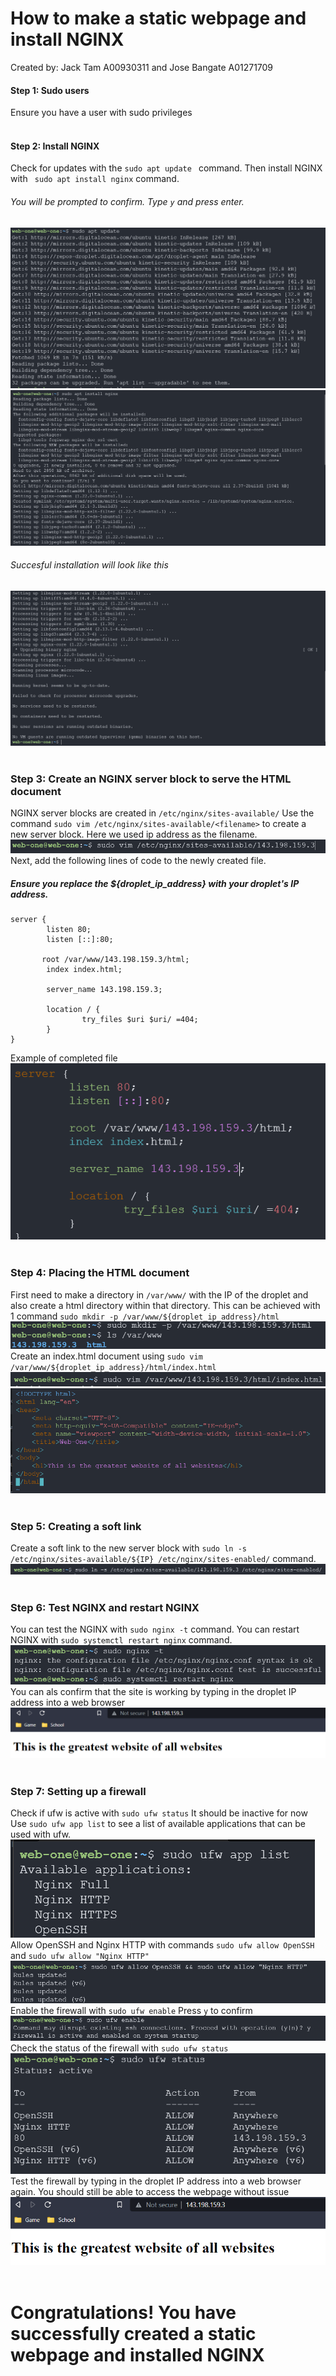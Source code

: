 # How to make a static webpage and install NGINX
Created by: Jack Tam A00930311 and Jose Bangate A01271709
#### Step 1: Sudo users
Ensure you have a user with sudo privileges
<br><br/>

#### Step 2: Install NGINX
Check for updates with the ```sudo apt update ``` command.
Then install NGINX with ``` sudo apt install nginx``` command.
###### You will be prompted to confirm. Type ```y``` and press enter.
![apt update](image/sudoaptupdate.png)
![apt install](/image/sudoaptinstallnginx.png)
###### Succesful installation will look like this
![install success](image/sudoaptinstallnginxsuccess.png)
<br></br>

### Step 3: Create an NGINX server block to serve the HTML document
NGINX server blocks are created in ```/etc/nginx/sites-available/```
Use the command ```sudo vim /etc/nginx/sites-available/<filename>``` to create a new server block. Here we used ip address as the filename.
![creating server block](image/vimweb-one-site.png)
Next, add the following lines of code to the newly created file. 
##### Ensure you replace the ${droplet_ip_address} with your droplet's IP address.
```
server {
        listen 80;
        listen [::]:80;

       root /var/www/143.198.159.3/html;
        index index.html;

        server_name 143.198.159.3;

        location / {
                try_files $uri $uri/ =404;
        }
}
```
Example of completed file
![completed server block](image/completedweb-one-site.png)
<br><br/>

### Step 4: Placing the HTML document
First need to make a directory in ```/var/www/``` with the IP of the droplet and also create a html directory within that directory. 
This can be achieved with 1 command ```sudo mkdir -p /var/www/${droplet_ip_address}/html```
![make dir for html](image/sudomkdir.png)
Create an index.html document using ```sudo vim /var/www/${droplet_ip_address}/html/index.html```
![create index.html](image/vimindexhtml.png)
![index.html file](image/indexhtml.png)
<br><br/>

### Step 5: Creating a soft link
Create a soft link to the new server block with ```sudo ln -s /etc/nginx/sites-available/${IP} /etc/nginx/sites-enabled/``` command.
![creating soft link](image/softlink.png)
<br><br/>

### Step 6: Test NGINX and restart NGINX
You can test the NGINX with ```sudo nginx -t``` command.
You can restart NGINX with ```sudo systemctl restart nginx``` command.
![testing nginx](image/nginxtest.png)
You can als confirm that the site is working by typing in the droplet IP address into a web browser
![testing web](image/webtest.png)
<br><br/>

### Step 7: Setting up a firewall
Check if ufw is active with ```sudo ufw status```
It should be inactive for now
Use ```sudo ufw app list``` to see a list of available applications that can be used with ufw.
![check ufw](image/ufwapp.png)
Allow OpenSSH and Nginx HTTP with commands ```sudo ufw allow OpenSSH``` and ```sudo ufw allow "Nginx HTTP"```
![allow ufw](image/ufwallow.png)
Enable the firewall with ```sudo ufw enable```
Press ```y``` to confirm
![enable ufw](image/ufwenable.png)
Check the status of the firewall with ```sudo ufw status```
![check ufw status](image/ufwstatus.png)
Test the firewall by typing in the droplet IP address into a web browser again. You should still be able to access the webpage without issue
![check page after ufw](image/secondcheck.png)
<br><br/>

# Congratulations! You have successfully created a static webpage and installed NGINX